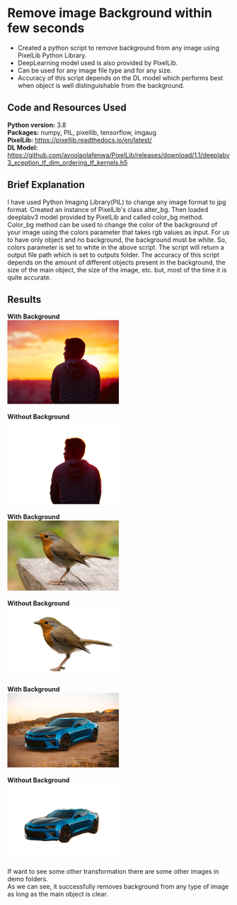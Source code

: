 # Remove image Background within few seconds
* Created a python script to remove background from any image using PixelLib Python Library.
* DeepLearning model used is also provided by PixelLib.
* Can be used for any image file type and for any size.
* Accuracy of this script depends on the DL model which performs best when object is well distinguishable from the background.
## Code and Resources Used
**Python version:** 3.8  
**Packages:** numpy, PIL, pixellib, tensorflow, imgaug  
**PixelLib:** https://pixellib.readthedocs.io/en/latest/  
**DL Model:** https://github.com/ayoolaolafenwa/PixelLib/releases/download/1.1/deeplabv3_xception_tf_dim_ordering_tf_kernels.h5  
## Brief Explanation
I have used Python Imaging Library(PIL) to change any image format to jpg format. Created an instance of PixelLib's class alter_bg. Then loaded deeplabv3 model provided by PixelLib and called color_bg method. Color_bg method can be used to change the color of the background of your image using the colors parameter that takes rgb values as input. For us to have only object and no background, the background must be white. So, colors parameter is set to white in the above script. The script will return a output file path which is set to outputs folder.
The accuracy of this script depends on the amount of different objects present in the background, the size of the main object, the size of the image, etc. but, most of the time it is quite accurate.
## Results
**With Background**  
<img src="demo_images_with_background/alone.jpg" width='50%'> <br/> <br/>
**Without Background**  
<img src="demo_images_without_background/alone_bg.jpg" width='50%'> <br/> <br/>
**With Background**  
<img src="demo_images_with_background/bird.jpg" width='50%'> <br/> <br/>
**Without Background**  
<img src="demo_images_without_background/bird_bg.jpg" width='50%'> <br/> <br/>
**With Background**  
<img src="demo_images_with_background/car.jpg" width='50%'> <br/> <br/>
**Without Background**  
<img src="demo_images_without_background/car_bg.jpg" width='50%'> <br/> <br/>
If want to see some other transformation there are some other images in demo folders.  
As we can see, it successfully removes background from any type of image as long as the main object is clear.
